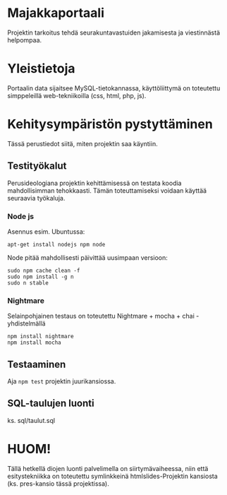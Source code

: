# Majakkaportaali

Projektin tarkoitus tehdä seurakuntavastuiden jakamisesta ja viestinnästä helpompaa. 

# Yleistietoja

Portaalin data sijaitsee MySQL-tietokannassa, käyttöliittymä on toteutettu
simppeleillä web-tekniikoilla (css, html, php, js).

# Kehitysympäristön pystyttäminen

Tässä perustiedot siitä, miten projektin saa käyntiin.

##  Testityökalut

Perusideologiana projektin kehittämisessä on testata koodia mahdollisimman tehokkaasti.
Tämän toteuttamiseksi voidaan käyttää seuraavia työkaluja.

### Node js

Asennus esim. Ubuntussa:

    apt-get install nodejs npm node

Node pitää mahdollisesti päivittää uusimpaan versioon:

    sudo npm cache clean -f
    sudo npm install -g n
    sudo n stable

### Nightmare

Selainpohjainen testaus on toteutettu Nightmare + mocha + chai -yhdistelmällä

    npm install nightmare
    npm install mocha


## Testaaminen

Aja `npm test` projektin juurikansiossa.


## SQL-taulujen luonti

ks. sql/taulut.sql

# HUOM!

Tällä hetkellä diojen luonti palvelimella on siirtymävaiheessa, niin että 
esitystekniikka on toteutettu symlinkkeinä htmlslides-Projektin kansiosta 
(ks. pres-kansio tässä projektissa).
